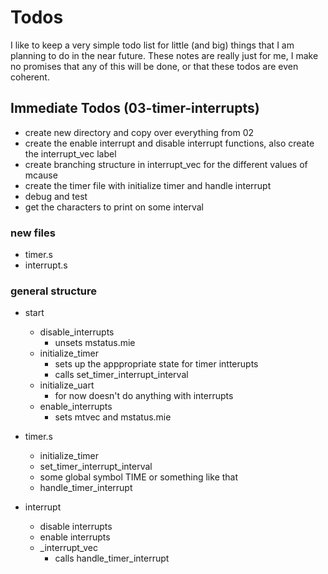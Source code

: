 # Todos
I like to keep a very simple todo list for little (and big) things that I am planning to do in the near future.
These notes are really just for me, I make no promises that any of this will be done, or that these todos are even coherent.

## Immediate Todos (03-timer-interrupts)
  - create new directory and copy over everything from 02
  - create the enable interrupt and disable interrupt functions, also create the interrupt_vec label
  - create branching structure in interrupt_vec for the different values of mcause
  - create the timer file with initialize timer and handle interrupt
  - debug and test
  - get the characters to print on some interval

### new files
- timer.s
- interrupt.s

### general structure
- start
  - disable_interrupts
    - unsets mstatus.mie
  - initialize_timer
    - sets up the apppropriate state for timer intterupts
    - calls set_timer_interrupt_interval
  - initialize_uart
    - for now doesn't do anything with interrupts
  - enable_interrupts
    - sets mtvec and mstatus.mie

- timer.s
  - initialize_timer
  - set_timer_interrupt_interval
  - some global symbol TIME or something like that
  - handle_timer_interrupt

- interrupt
  - disable interrupts
  - enable interrupts
  - _interrupt_vec
    - calls handle_timer_interrupt
